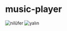 # music-player
![nilüfer](https://i.hizliresim.com/2dshmk2.png)
![yalın](https://i.hizliresim.com/iovyb4g.png)
